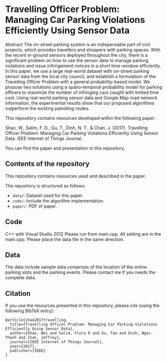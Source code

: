 # Travelling Officer Problem: Managing Car Parking Violations Efficiently Using Sensor Data

Abstract
The on-street parking system is an indispensable part of civil projects, which provides travellers and shoppers with parking spaces. With the recent in-ground sensors deployed throughout the city, there is a significant problem on how to use the sensor data to manage parking violations and issue infringement notices in a short time-window efficiently. In this paper, we use a large real-world dataset with on-street parking sensor data from the local city council, and establish a formulation of the Travelling Officer Problem with a general probability-based model. We propose two solutions using a spatio-temporal probability model for parking officers to maximize the number of infringing cars caught with limited time cost. Using real-world parking sensor data and Google Map road network information, the experimental results show that our proposed algorithms outperform the existing patrolling routes.

This repository contains resources developed within the following paper:

  Shao, W., Salim, F. D., Gu, T., Dinh, N. T., & Chan, J. (2017). 
  Travelling Officer Problem: Managing Car Parking Violations Efficiently Using Sensor Data. IEEE Internet of Things Journal.


You can find the paper and presentation in this repository.

## Contents of the repository
This repository contains resources used and described in the paper.

The repository is structured as follows:


- `data/`: Dataset used for this paper.
- `code/`: Include the algorithm implementation.
- `paper/`: PDF of paper.


## Code
C++ with Visual Studio 2012 Please run from main.cpp. All setting are in the main.cpp. Please place the data file in the same direction.

## Data
The data include sample data comprises of the location of the online parking slots and the parking events. Please contact me if you needs the complete data.

## Citation
If you use the resources presented in this repository, please cite (using the following BibTeX entry):
```
@article{shao2017travelling,
  title={Travelling Officer Problem: Managing Car Parking Violations Efficiently Using Sensor Data},
  author={Shao, Wei and Salim, Flora D and Gu, Tao and Dinh, Ngoc-Thanh and Chan, Jeffrey},
  journal={IEEE Internet of Things Journal},
  year={2017},
  publisher={IEEE}
}
```
